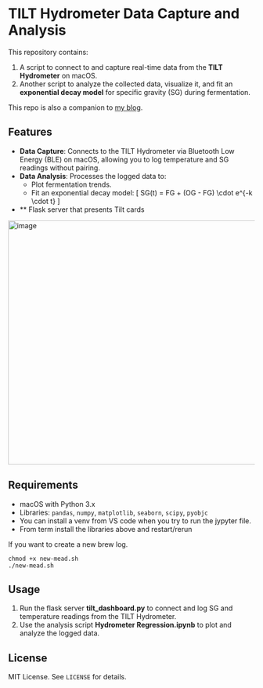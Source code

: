 # TILT Hydrometer Data Capture and Analysis

This repository contains:

1. A script to connect to and capture real-time data from the **TILT Hydrometer** on macOS.
2. Another script to analyze the collected data, visualize it, and fit an **exponential decay model** for specific gravity (SG) during fermentation.

This repo is also a companion to [my blog](https://codebeats.net/).

## Features

- **Data Capture**: Connects to the TILT Hydrometer via Bluetooth Low Energy (BLE) on macOS, allowing you to log temperature and SG readings without pairing.
- **Data Analysis**: Processes the logged data to:
  - Plot fermentation trends.
  - Fit an exponential decay model:
    \[
    SG(t) = FG + (OG - FG) \cdot e^{-k \cdot t}
    \]
- ** Flask server that presents Tilt cards
<img width="1020" height="498" alt="image" src="https://github.com/user-attachments/assets/c8fe75e9-2e2e-4f6d-8508-1e8e43185335" />

## Requirements

- macOS with Python 3.x
- Libraries: `pandas`, `numpy`, `matplotlib`, `seaborn`, `scipy`, `pyobjc`
- You can install a venv from VS code when you try to run the jypyter file.
- From term install the libraries above and restart/rerun

If you want to create a new brew log.
```
chmod +x new-mead.sh
./new-mead.sh
```

## Usage

1. Run the flask server **tilt_dashboard.py** to connect and log SG and temperature readings from the TILT Hydrometer.
2. Use the analysis script **Hydrometer Regression.ipynb** to plot and analyze the logged data.

## License

MIT License. See `LICENSE` for details.
